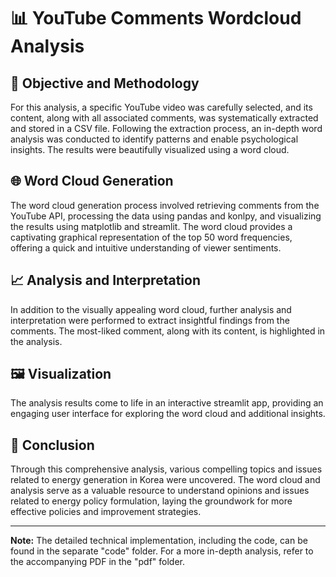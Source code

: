 # 📊 YouTube Comments Wordcloud Analysis

## 🎯 Objective and Methodology

For this analysis, a specific YouTube video was carefully selected, and its content, along with all associated comments, was systematically extracted and stored in a CSV file. Following the extraction process, an in-depth word analysis was conducted to identify patterns and enable psychological insights. The results were beautifully visualized using a word cloud.

## 🌐 Word Cloud Generation

The word cloud generation process involved retrieving comments from the YouTube API, processing the data using pandas and konlpy, and visualizing the results using matplotlib and streamlit. The word cloud provides a captivating graphical representation of the top 50 word frequencies, offering a quick and intuitive understanding of viewer sentiments.

## 📈 Analysis and Interpretation

In addition to the visually appealing word cloud, further analysis and interpretation were performed to extract insightful findings from the comments. The most-liked comment, along with its content, is highlighted in the analysis.

## 🖼️ Visualization

The analysis results come to life in an interactive streamlit app, providing an engaging user interface for exploring the word cloud and additional insights.

## 🚀 Conclusion

Through this comprehensive analysis, various compelling topics and issues related to energy generation in Korea were uncovered. The word cloud and analysis serve as a valuable resource to understand opinions and issues related to energy policy formulation, laying the groundwork for more effective policies and improvement strategies.

---

**Note:** The detailed technical implementation, including the code, can be found in the separate "code" folder. For a more in-depth analysis, refer to the accompanying PDF in the "pdf" folder.
